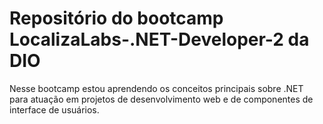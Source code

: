 # Repositório do bootcamp LocalizaLabs-.NET-Developer-2 da DIO
Nesse bootcamp estou aprendendo os conceitos principais sobre .NET para atuação em projetos de desenvolvimento web e de componentes de interface de usuários. 
